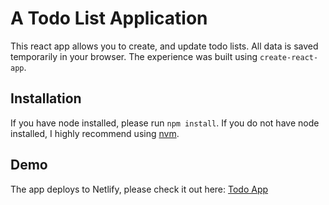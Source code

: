 # A Todo List Application

This react app allows you to create, and update todo lists. All data is saved temporarily in your browser. The experience was built using `create-react-app`.

## Installation

If you have node installed, please run `npm install`. If you do not have node installed, I highly recommend using [nvm](https://github.com/nvm-sh/nvm).

## Demo

The app deploys to Netlify, please check it out here: [Todo App](https://storied-caramel-d5710b.netlify.app/)